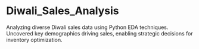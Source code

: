 # Diwali_Sales_Analysis
Analyzing diverse Diwali sales data using Python EDA techniques. Uncovered key demographics driving sales, enabling strategic decisions for inventory optimization.
